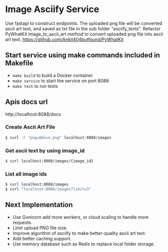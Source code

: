 # Image Asciify Service
Use fastapi to construct endpoints. The uploaded png file will be converted ascii art text, and saved as txt file in the sub folder "asciify_texts". Refactor PyWhatKit image_to_ascii_art method to convert uploaded png file into ascii art text.
https://github.com/Ankit404butfound/PyWhatKit

## Start service using make commands included in Makefile
* `make build` to build a Docker container
* `make service` to start the service on port 8088
* `make test` to run tests
 
## Apis docs url
http://localhost:8088/docs

### Create Ascii Art File
```bash
$ curl -F "png=@dove.png" localhost:8088/images
```

### Get ascii text by using image_id
```bash
$ curl localhost:8088/images/{image_id}
```

### List all image ids
```bash
$ curl localhost:8088/images
$ curl "localhost:8088/images?limit=3"
```

## Next Implementation
* Use Gunicorn add more workers, or cloud scaling to handle more requests.
* Limit upload PNG file size.
* Improve algorithm of asciify to make better-quality ascii art text.
* Add better caching support.
* Use memory database such as Redis to replace local folder storage.
